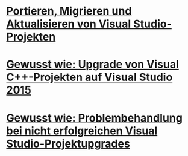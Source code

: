 # [Portieren, Migrieren und Aktualisieren von Visual Studio-Projekten](porting-migrating-and-upgrading-visual-studio-projects.md)
# [Gewusst wie: Upgrade von Visual C++-Projekten auf Visual Studio 2015](how-to-upgrade-visual-cpp-projects-to-visual-studio-2015.md)
# [Gewusst wie: Problembehandlung bei nicht erfolgreichen Visual Studio-Projektupgrades](how-to-troubleshoot-unsuccessful-visual-studio-project-upgrades.md)

